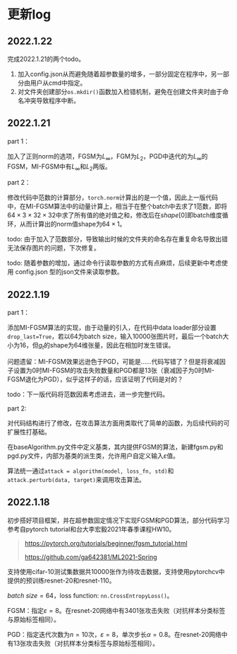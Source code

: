 # 更新log

## 2022.1.22

完成2022.1.21的两个todo。

1. 加入config.json从而避免随着超参数量的增多，一部分固定在程序中，另一部分由用户从cmd中指定。
2. 对文件夹创建部分`os.mkdir()`函数加入检错机制，避免在创建文件夹时由于命名冲突导致程序中断。

## 2022.1.21

part 1：

加入了正则norm的选项，FGSM为$L_{\infty}$，FGM为$L_2$，PGD中迭代的为$L_{\infty}$的FGSM，MI-FGSM中有$L_{\infty}$和$L_2$两版。

part 2：

修改代码中范数的计算部分，`torch.norm`计算出的是一个值，因此上一版代码中，在MI-FGSM算法中的动量计算上，相当于在整个batch中去求了1范数，即将$64{\times}3{\times}32{\times}32$中求了所有值的绝对值之和，修改后在$shape[0]$即batch维度循环，从而计算出的norm值shape为$64{\times}1$。

todo: 由于加入了范数部分，导致输出时候的文件夹的命名存在重复命名导致出错无法保存图片的问题，下次修复。

todo: 随着参数的增加，通过命令行读取参数的方式有点麻烦，后续更新中考虑使用 config.json 型的json文件来读取参数。

## 2022.1.19

part 1：

添加MI-FGSM算法的实现，由于动量的引入，在代码中data loader部分设置`drop_last=True`，若以64为batch size，输入10000张图片时，最后一个batch大小为16，但$g_t$的shape为64维张量，因此在相加时发生错误。

问题遗留：MI-FGSM效果远逊色于PGD，可能是……代码写错了？但是将衰减因子设置为0时MI-FGSM的攻击失败数量和PGD都是13张（衰减因子为0时MI-FGSM退化为PGD），似乎这样子的话，应该证明了代码是对的？

todo：下一版代码将范数因素考虑进去，进一步完整代码。

part 2:

对代码结构进行了修改，在攻击算法方面用类取代了简单的函数，为后续代码的可扩展性打基础。

在baseAlgorithm.py文件中定义基类，其内提供FGSM的算法，新建fgsm.py和pgd.py文件，内部为基类的派生类，允许用户自定义输入$\varepsilon$值。

算法统一通过`attack = algorithm(model, loss_fn, std)`和`attack.perturb(data, target)`来调用攻击算法。

## 2022.1.18

初步搭好项目框架，并在超参数固定情况下实现FGSM和PGD算法，部分代码学习参考自pytorch tutorial和台大李宏毅2021年春季课程HW10。

> https://pytorch.org/tutorials/beginner/fgsm_tutorial.html
> 
> https://github.com/ga642381/ML2021-Spring

支持使用cifar-10测试集数据共10000张作为待攻击数据，支持使用pytorchcv中提供的预训练resnet-20和resnet-110。

$batch\ size=64$，loss function: `nn.CrossEntropyLoss()`。

FGSM：指定$\varepsilon=8$。在resnet-20网络中有3401张攻击失败（对抗样本分类标签与原始标签相同）。

PGD：指定迭代次数为$n=10$次，$\varepsilon=8$，单次步长$\alpha=0.8$。在resnet-20网络中有13张攻击失败（对抗样本分类标签与原始标签相同）。